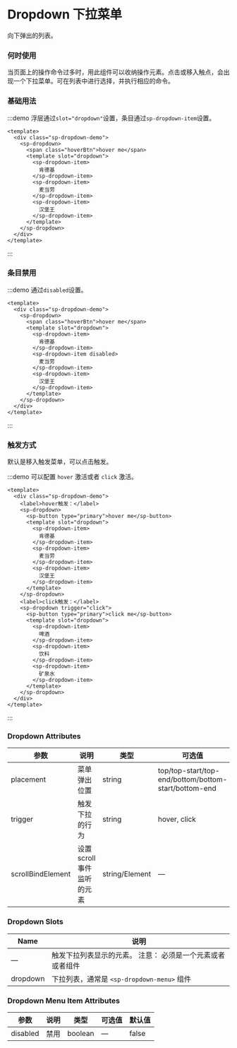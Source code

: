 # Dropdown 下拉菜单
向下弹出的列表。

### 何时使用
当页面上的操作命令过多时，用此组件可以收纳操作元素。点击或移入触点，会出现一个下拉菜单。可在列表中进行选择，并执行相应的命令。


### 基础用法
:::demo 浮层通过`slot="dropdown"`设置，条目通过`sp-dropdown-item`设置。
```vue
<template>
  <div class="sp-dropdown-demo">
    <sp-dropdown>
      <span class="hoverBtn">hover me</span>
      <template slot="dropdown">
        <sp-dropdown-item>
          肯德基
        </sp-dropdown-item>
        <sp-dropdown-item>
          麦当劳
        </sp-dropdown-item>
        <sp-dropdown-item>
          汉堡王
        </sp-dropdown-item>
      </template>
    </sp-dropdown>
  </div>
</template>
```
:::

### 条目禁用
:::demo 通过`disabled`设置。
```vue
<template>
  <div class="sp-dropdown-demo">
    <sp-dropdown>
      <span class="hoverBtn">hover me</span>
      <template slot="dropdown">
        <sp-dropdown-item>
          肯德基
        </sp-dropdown-item>
        <sp-dropdown-item disabled>
          麦当劳
        </sp-dropdown-item>
        <sp-dropdown-item>
          汉堡王
        </sp-dropdown-item>
      </template>
    </sp-dropdown>
  </div>
</template>
```
:::

### 触发方式
默认是移入触发菜单，可以点击触发。

:::demo 可以配置 `hover` 激活或者 `click` 激活。
```vue
<template>
  <div class="sp-dropdown-demo">
    <label>hover触发：</label>
    <sp-dropdown>
      <sp-button type="primary">hover me</sp-button>
      <template slot="dropdown">
        <sp-dropdown-item>
          肯德基
        </sp-dropdown-item>
        <sp-dropdown-item>
          麦当劳
        </sp-dropdown-item>
        <sp-dropdown-item>
          汉堡王
        </sp-dropdown-item>
      </template>
    </sp-dropdown>
    <label>click触发：</label>
    <sp-dropdown trigger="click">
      <sp-button type="primary">click me</sp-button>
      <template slot="dropdown">
        <sp-dropdown-item>
          啤酒
        </sp-dropdown-item>
        <sp-dropdown-item>
          饮料
        </sp-dropdown-item>
        <sp-dropdown-item>
          矿泉水
        </sp-dropdown-item>
      </template>
    </sp-dropdown>
  </div>
</template>
```
:::

### Dropdown Attributes
| 参数          | 说明            | 类型            | 可选值                 | 默认值   |
|-------------  |---------------- |---------------- |---------------------- |-------- |
| placement    | 菜单弹出位置     | string | top/top-start/top-end/bottom/bottom-start/bottom-end  | bottom-end |
| trigger      | 触发下拉的行为   | string | hover, click  | hover |
| scrollBindElement | 设置scroll事件监听的元素 | string/Element | — | - |

### Dropdown Slots

| Name | 说明 |
|------|--------|
| — | 触发下拉列表显示的元素。 注意： 必须是一个元素或者或者组件  |
| dropdown | 下拉列表，通常是 `<sp-dropdown-menu>` 组件     |

### Dropdown Menu Item Attributes
| 参数          | 说明            | 类型            | 可选值                 | 默认值   |
|-------------  |---------------- |---------------- |---------------------- |-------- |
| disabled      | 禁用     | boolean          | — | false |


<style>
.sp-dropdown-demo {
  .sp-button {
    margin-right: 30px;
  }
  .hoverBtn {
    color: #409eff;
  }
}
</style>
